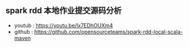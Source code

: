 ## spark rdd 本地作业提交源码分析
*  youtub : https://youtu.be/lx7EDhOUXm4
*  github : https://github.com/opensourceteams/spark-rdd-local-scala-maven

